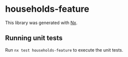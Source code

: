 # households-feature

This library was generated with [Nx](https://nx.dev).

## Running unit tests

Run `nx test households-feature` to execute the unit tests.
